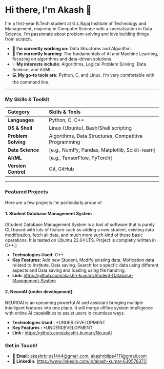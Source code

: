 # Hi there, I'm Akash 👋

I'm a first-year B.Tech student at G.L.Bajaj Institute of Technology and Management, majoring in Computer Science with a specialization in Data Science. I'm passionate about problem-solving and love building things from scratch.

- 🔭 **I’m currently working on:** Data Structures and Algorithm.
- 🌱 **I’m currently learning:** The fundamentals of AI and Machine Learning, focusing on algorithms and data-driven solutions.
- 💡 **My interests include:** Algorithms, Logical Problem Solving, Data Science, and AI/ML.
- 💻 **My go-to tools are:** Python, C, and Linux. I'm very comfortable with the command line.

---

### My Skills & Toolkit

| Category | Skills & Tools |
| :--- | :--- |
| **Languages** | Python, C, C++ |
| **OS & Shell** | Linux (Ubuntu), Bash/Shell scripting |
| **Problem Solving** | Algorithms, Data Structures, Competitive Programming |
| **Data Science** | [e.g., NumPy, Pandas, Matplotlib, Scikit-learn] |
| **AI/ML** | [e.g., TensorFlow, PyTorch] |
| **Version Control** | Git, GitHub |

---

### Featured Projects

Here are a few projects I'm particularly proud of.

#### 1. Student Database Management System

[Student Database Management System is a tool of software that is purely CLI based with lots of feature such as adding a new student, existing data modification, fetch all data, and much more such kind of these basic operations. It is tested on Ubuntu 22.04 LTS. Project is completly written in C++.]

- **Technologies Used:** C++
- **Key Features:** Add new Student, Modify existing data, Mofication data related to Institute, Data saving, Search for a specfic data using different aspects and Data saving and loading using file handling.
- **Link:** https://github.com/akashh-kumarr/Student-Database-Management-System

#### 2. NeuroAI {under development}

NEUROAI is an upcoming powerful AI and assistant bringing multiple intelligent features into one place. It will merge offline system intelligence with online AI capabilities to assist users in countless ways.

- **Technologies Used :** *UNDERDEVELOPMENT
- **Key Features :** *UNDERDEVELOPMENT
- **Link :** https://github.com/akashh-kumarr/NeuroAI

### Get in Touch!

- 📧 **Email:**     akashrbllps1444@gmail.com, akashrbllps4111@gmail.com
- 💼 **LinkedIn:**      https://www.linkedin.com/in/akash-kumar-630578371/
